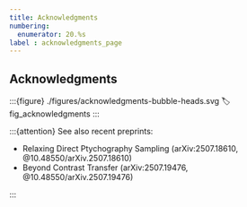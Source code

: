 ```yaml
---
title: Acknowledgments
numbering:
  enumerator: 20.%s
label : acknowledgments_page
---
```


## Acknowledgments

:::{figure} ./figures/acknowledgments-bubble-heads.svg
:label: fig_acknowledgments
:::

:::{attention}
See also recent preprints:

- Relaxing Direct Ptychography Sampling (arXiv:2507.18610, @10.48550/arXiv.2507.18610)
- Beyond Contrast Transfer (arXiv:2507.19476, @10.48550/arXiv.2507.19476)

:::
